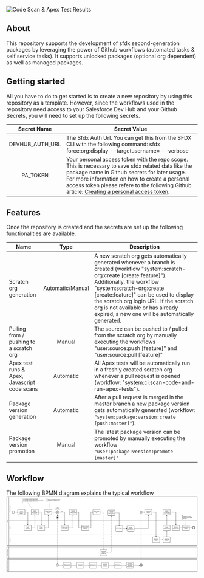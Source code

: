 ![Code Scan & Apex Test Results](../../actions/workflows/system-ci-scan-code-and-run-tests.yaml/badge.svg)

## About

This repository supports the development of sfdx second-generation packages by leveraging the power of Github workflows (automated tasks & self service tasks). It supports unlocked packages (optional org dependent) as well as managed packages.

## Getting started

All you have to do to get started is to create a new repository by using this repository as a template.
However, since the workflows used in the repository need access to your Salesforce Dev Hub and your Github Secrets, you will need to set up the following secrets.

|   Secret Name   | Secret Value                                                                                                                                                                                                                                                                                                                                                                                       |
| :-------------: | -------------------------------------------------------------------------------------------------------------------------------------------------------------------------------------------------------------------------------------------------------------------------------------------------------------------------------------------------------------------------------------------------- |
| DEVHUB_AUTH_URL | The Sfdx Auth Url. You can get this from the SFDX CLI with the following command: sfdx force:org:display --targetusername=<your dev hub username> --verbose                                                                                                                                                                                                                                        |
|    PA_TOKEN     | Your personal access token with the repo scope. This is necessary to save sfdx related data like the package name in Github secrets for later usage. For more information on how to create a personal access token please refere to the following Github article: [Creating a personal access token](https://docs.github.com/en/github/authenticating-to-github/creating-a-personal-access-token). |

## Features

Once the repository is created and the secrets are set up the following functionalities are available.

| Name                                         |       Type       | Description                                                                                                                                                                                                                                                                                                                                                           |
| -------------------------------------------- | :--------------: | --------------------------------------------------------------------------------------------------------------------------------------------------------------------------------------------------------------------------------------------------------------------------------------------------------------------------------------------------------------------- |
| Scratch org generation                       | Automatic/Manual | A new scratch org gets automatically generated whenever a branch is created (workflow "system:scratch-org:create [create:feature]"). Additionally, the workflow "system:scratch-org:create [create:feature]" can be used to display the scratch org login URL. If the scratch org is not available or has already expired, a new one will be automatically generated. |
| Pulling from / pushing to a scratch org      |      Manual      | The source can be pushed to / pulled from the scratch org by manually executing the workflows "user:source:push [feature]" and "user:source:pull [feature]"                                                                                                                                                                                                           |
| Apex test runs & Apex, Javascript code scans |    Automatic     | All Apex tests will be automatically run in a freshly created scratch org whenever a pull request is opened (workflow: "system:ci:scan-code-and-run-apex-tests").                                                                                                                                                                                                     |
| Package version generation                   |    Automatic     | After a pull request is merged in the master branch a new package version gets automatically generated (workflow: `"system:package:version:create [push:master]"`).                                                                                                                                                                                                   |
| Package version promotion                    |      Manual      | The latest package version can be promoted by manually executing the workflow `"user:package:version:promote [master]"`                                                                                                                                                                                                                                               |

## Workflow

The following BPMN diagram explains the typical workflow
![Workflow](./images/sfdx-github-wf.png)
